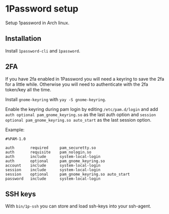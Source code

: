 # 1Password setup

Setup 1password in Arch linux.

## Installation

Install `1password-cli` and `1password`.

## 2FA

If you have 2fa enabled in 1Password you will need a keyring to save the 2fa for a little while. Otherwise you will need to authenticate with the 2fa token/key all the time.

Install `gnome-keyring` with `yay -S gnome-keyring`.

Enable the keyring during pam login by editing `/etc/pam.d/login` and add `auth optional pam_gnome_keyring.so` as the last auth option and `session optional pam_gnome_keyring.so auto_start` as the last session option.

Example:

```
#%PAM-1.0

auth       required     pam_securetty.so
auth       requisite    pam_nologin.so
auth       include      system-local-login
auth       optional     pam_gnome_keyring.so
account    include      system-local-login
session    include      system-local-login
session    optional     pam_gnome_keyring.so auto_start
password   include      system-local-login
```

## SSH keys

With `bin/1p-ssh` you can store and load ssh-keys into your ssh-agent.
